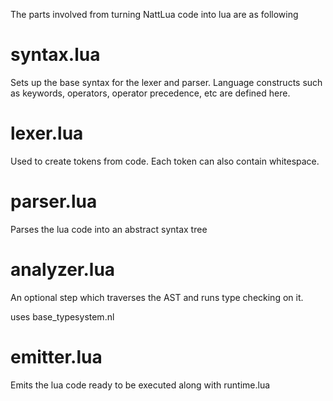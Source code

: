 The parts involved from turning NattLua code into lua are as following

# syntax.lua
Sets up the base syntax for the lexer and parser. Language constructs such as keywords, operators, operator precedence, etc are defined here.

# lexer.lua
Used to create tokens from code. Each token can also contain whitespace.

# parser.lua 
Parses the lua code into an abstract syntax tree

# analyzer.lua
An optional step which traverses the AST and runs type checking on it.

uses base_typesystem.nl

# emitter.lua
Emits the lua code ready to be executed along with runtime.lua
